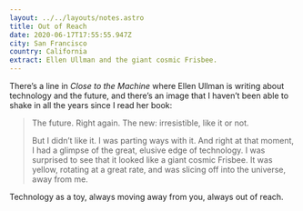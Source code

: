 ```yaml
---
layout: ../../layouts/notes.astro
title: Out of Reach
date: 2020-06-17T17:55:55.947Z
city: San Francisco
country: California
extract: Ellen Ullman and the giant cosmic Frisbee.
---
```


There’s a line in _Close to the Machine_ where Ellen Ullman is writing about technology and the future, and there’s an image that I haven’t been able to shake in all the years since I read her book:

> The future. Right again. The new: irresistible, like it or not.
>
> But I didn’t like it. I was parting ways with it. And right at that moment, I had a glimpse of the great, elusive edge of technology. I was surprised to see that it looked like a giant cosmic Frisbee. It was yellow, rotating at a great rate, and was slicing off into the universe, away from me.

Technology as a toy, always moving away from you, always out of reach.
